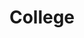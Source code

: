 ---
title: "College"
type: Ministry
templateType: Ministry
path: "college"
headerImage: "./college/college.jpg"
tiles: 
  - "./college/tile1.md"
  - "./college/tile2.md"
---